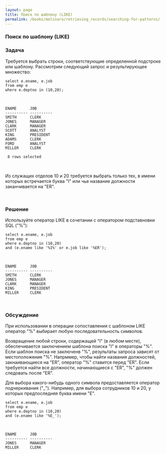 ```yaml
---
layout: page
title: Поиск по шаблону (LIKE)
permalink: /books/molinaro/retrieving_records/searching-for-patterns/
---
```


### Поиск по шаблону (LIKE)


<h3>Задача</h3>

Требуется выбрать строки, соответствующие определенной подстроке или шаблону. Рассмотрим следующий запрос и результирующее множество:

    select e.ename, e.job
    from emp e
    where e.deptno in (10,20);


<br/>


    ENAME      JOB
    ---------- ----------
    SMITH      CLERK
    JONES      MANAGER
    CLARK      MANAGER
    SCOTT      ANALYST
    KING       PRESIDENT  
    ADAMS      CLERK
    FORD       ANALYST
    MILLER     CLERK

     8 rows selected


<br/>

Из служащих отделов 10 и 20 требуется выбрать только тех, в имени которых встречается буква "I" или чье название должности заканчивается на "ER".


<br/>
<h3>Решение</h3>

Используйте оператор LIKE в сочетании с оператором подставновки SQL ("%"):


    select e.ename, e.job
    from emp e
    where e.deptno in (10,20)
    and (e.ename like '%I%' or e.job like '%ER');


<br/>


    ENAME      JOB
    ---------- ----------
    SMITH      CLERK
    JONES      MANAGER
    CLARK      MANAGER
    KING       PRESIDENT  
    MILLER     CLERK


<br/>
<h3>Обсуждение</h3>

При использовании в операции сопоставления с шаблоном LIKE оператор "%" выбирает любую последовательность символов.

Возвращение любой строки, содержащей "I" (в любом месте), обеспечивается заключением шаблона поиска "I" в операторы "%". Если шаблон поиска не заключенв "%", результаты запроса зависят от местоположения "%". Напрммер, чтобы найти названия должностей, закнаивающиеся на "ER", оператор "%" ставится перед "ER". Если требуется найти все должности, начинающиеся с "ER", "%" должен следовать после "ER".


Для выбора какого-нибудь одного символа предоставляется оператор подчеркивания ("_"). Например, для выбора сотрудников 10 и 20, у которых предпоследняя буква имени "E".


    select e.ename, e.job
    from emp e
    where e.deptno in (10,20)
    and (e.ename like '%E_');


<br/>

    ENAME      JOB
    ---------- ----------
    JONES      MANAGER
    MILLER     CLERK
